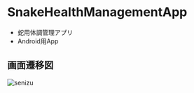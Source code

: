 # SnakeHealthManagementApp
- 蛇用体調管理アプリ
- Android用App

## 画面遷移図
![senizu](https://user-images.githubusercontent.com/74402807/148393607-f4f03fa2-beef-4a75-b749-3e8ca47f52e5.png)
